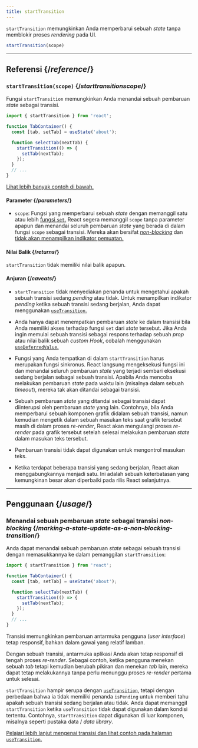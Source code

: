 ```yaml
---
title: startTransition
---
```


<Intro>

`startTransition` memungkinkan Anda memperbarui sebuah _state_ tanpa memblokir proses _rendering_ pada UI.

```js
startTransition(scope)
```

</Intro>

<InlineToc />

---

## Referensi {/*reference*/}

### `startTransition(scope)` {/*starttransitionscope*/}

Fungsi `startTransition` memungkinkan Anda menandai sebuah pembaruan _state_ sebagai transisi.

```js {7,9}
import { startTransition } from 'react';

function TabContainer() {
  const [tab, setTab] = useState('about');

  function selectTab(nextTab) {
    startTransition(() => {
      setTab(nextTab);
    });
  }
  // ...
}
```

[Lihat lebih banyak contoh di bawah.](#usage)

#### Parameter {/*parameters*/}

* `scope`: Fungsi yang memperbarui sebuah _state_ dengan memanggil satu atau lebih [fungsi `set`.](/reference/react/useState#setstate) React segera memanggil `scope` tanpa parameter apapun dan menandai seluruh pembaruan _state_ yang berada di dalam fungsi `scope` sebagai transisi. Mereka akan bersifat [_non-blocking_](/reference/react/useTransition#marking-a-state-update-as-a-non-blocking-transition) dan [tidak akan menampilkan indikator pemuatan.](/reference/react/useTransition#preventing-unwanted-loading-indicators)

#### Nilai Balik {/*returns*/}

`startTransition` tidak memiliki nilai balik apapun.

#### Anjuran {/*caveats*/}

* `startTransition` tidak menyediakan penanda untuk mengetahui apakah sebuah transisi sedang _pending_ atau tidak. Untuk menampilkan indikator _pending_ ketika sebuah transisi sedang berjalan, Anda dapat menggunakan [`useTransition`.](/reference/react/useTransition)

* Anda hanya dapat menempatkan pembaruan _state_ ke dalam transisi bila Anda memiliki akses terhadap fungsi `set` dari _state_ tersebut. Jika Anda ingin memulai sebuah transisi sebagai respons terhadap sebuah _prop_ atau nilai balik sebuah _custom Hook_, cobalah menggunakan [`useDeferredValue`.](/reference/react/useDeferredValue)

* Fungsi yang Anda tempatkan di dalam `startTransition` harus merupakan fungsi sinkronus. React langsung mengeksekusi fungsi ini dan menandai seluruh pembaruan _state_ yang terjadi sembari eksekusi sedang berjalan sebagai sebuah transisi. Apabila Anda mencoba melakukan pembaruan _state_ pada waktu lain (misalnya dalam sebuah _timeout_), mereka tak akan ditandai sebagai transisi.

* Sebuah pembaruan _state_ yang ditandai sebagai transisi dapat diinterupsi oleh pembaruan _state_ yang lain. Contohnya, bila Anda memperbarui sebuah komponen grafik didalam sebuah transisi, namun kemudian mengetik dalam sebuah masukan teks saat grafik tersebut masih di dalam proses _re-render_, React akan mengulangi proses _re-render_ pada grafik tersebut setelah selesai melakukan pembaruan _state_ dalam masukan teks tersebut.

* Pembaruan transisi tidak dapat digunakan untuk mengontrol masukan teks.

* Ketika terdapat beberapa transisi yang sedang berjalan, React akan menggabungkannya menjadi satu. Ini adalah sebuah keterbatasan yang kemungkinan besar akan diperbaiki pada rilis React selanjutnya.

---

## Penggunaan {/*usage*/}

### Menandai sebuah pembaruan _state_ sebagai transisi _non-blocking_ {/*marking-a-state-update-as-a-non-blocking-transition*/}

Anda dapat menandai sebuah pembaruan _state_ sebagai sebuah transisi dengan memasukkannya ke dalam pemanggilan `startTransition`:

```js {7,9}
import { startTransition } from 'react';

function TabContainer() {
  const [tab, setTab] = useState('about');

  function selectTab(nextTab) {
    startTransition(() => {
      setTab(nextTab);
    });
  }
  // ...
}
```

Transisi memungkinkan pembaruan antarmuka pengguna (_user interface_) tetap responsif, bahkan dalam gawai yang relatif lamban.

Dengan sebuah transisi, antarmuka aplikasi Anda akan tetap responsif di tengah proses _re-render_. Sebagai contoh, ketika pengguna menekan sebuah _tab_ tetapi kemudian berubah pikiran dan menekan _tab_ lain, mereka dapat tetap melakukannya tanpa perlu menunggu proses _re-render_ pertama untuk selesai.

<Note>

`startTransition` hampir serupa dengan [`useTransition`](/reference/react/useTransition), tetapi dengan perbedaan bahwa ia tidak memiliki penanda `isPending` untuk memberi tahu apakah sebuah transisi sedang berjalan atau tidak. Anda dapat memanggil `startTransition` ketika `useTransition` tidak dapat digunakan dalam kondisi tertentu. Contohnya, `startTransition` dapat digunakan di luar komponen, misalnya seperti pustaka data / _data library_.

[Pelajari lebih lanjut mengenai transisi dan lihat contoh pada halaman `useTransition`.](/reference/react/useTransition)

</Note>

